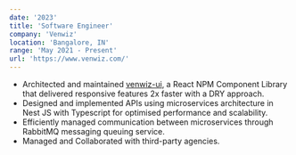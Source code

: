 ```yaml
---
date: '2023'
title: 'Software Engineer'
company: 'Venwiz'
location: 'Bangalore, IN'
range: 'May 2021 - Present'
url: 'https://www.venwiz.com/'
---
```


- Architected and maintained [venwiz-ui](https://www.npmjs.com/package/venwiz-ui), a React NPM Component Library that delivered responsive features 2x faster with a DRY approach.
- Designed and implemented APIs using microservices architecture in Nest JS with Typescript for optimised performance and scalability.
- Efficiently managed communication between microservices through RabbitMQ messaging queuing service.
- Managed and Collaborated with third-party agencies.
